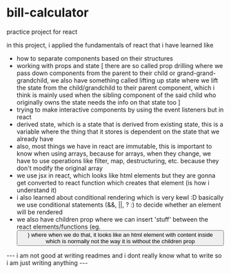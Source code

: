 # bill-calculator

practice project for react

in this project, i applied the fundamentals of react that i have learned like

- how to separate components based on their structures
- working with props and state [ there are so called prop drilling where we pass down components from the parent to their child or grand-grand-grandchild, we also have something called lifting up state where we lift the state from the child/grandchild to their parent component, which i think is mainly used when the sibling component of the said child who originally owns the state needs the info on that state too ]
- trying to make interactive components by using the event listeners but in react
- derived state, which is a state that is derived from existing state, this is a variable where the thing that it stores is dependent on the state that we already have
- also, most things we have in react are immutable, this is important to know when using arrays, because for arrays, when they change, we have to use operations like filter, map, destructuring, etc. because they don't modify the original array
- we use jsx in react, which looks like html elements but they are gonna get converted to react function which creates that element (is how i understand it)
- i also learned about conditional rendering which is very kewl :D basically we use conditional statements (&&, ||, ? :) to decide whether an element will be rendered
- we also have children prop where we can insert 'stuff' between the react elements/functions (eg. <Button />) where when we do that, it looks like an html element with content inside which is normally not the way it is without the children prop

--- i am not good at writing readmes and i dont really know what to write so i am just writing anything ---
